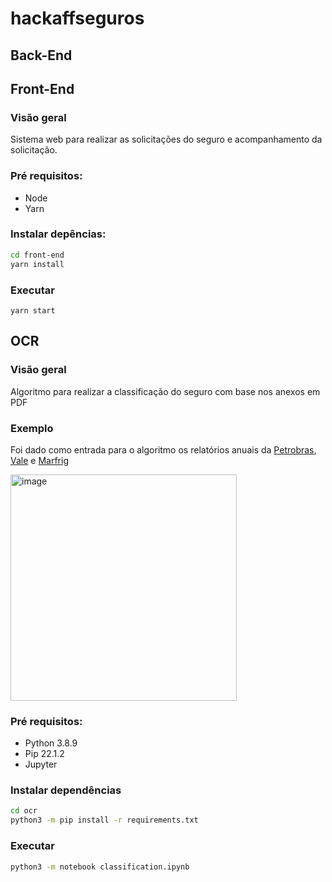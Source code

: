 # hackaffseguros

## Back-End

## Front-End

### Visão geral

Sistema web para realizar as solicitações do seguro e acompanhamento da solicitação.

### Pré requisitos:
- Node
- Yarn

### Instalar depências:

```bash
cd front-end
yarn install
```

### Executar

```
yarn start
```

## OCR

### Visão geral

Algoritmo para realizar a classificação do seguro com base nos anexos em PDF

### Exemplo

Foi dado como entrada para o algoritmo os relatórios anuais da [Petrobras](ocr/petrobras.pdf), [Vale](ocr/vale.pdf) e [Marfrig](ocr/marfrig.pdf)

<img width="362" alt="image" src="https://user-images.githubusercontent.com/6686410/172062934-71c8b4e6-880a-4311-8dbf-84025c2c8891.png">

### Pré requisitos:
- Python 3.8.9
- Pip 22.1.2
- Jupyter

### Instalar dependências

```bash
cd ocr
python3 -m pip install -r requirements.txt
```

### Executar

```bash
python3 -m notebook classification.ipynb
```
